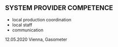 ## SYSTEM PROVIDER COMPETENCE

+ local production coordination
+ local staff
+ communication

12.05.2020 Vienna, Gasometer